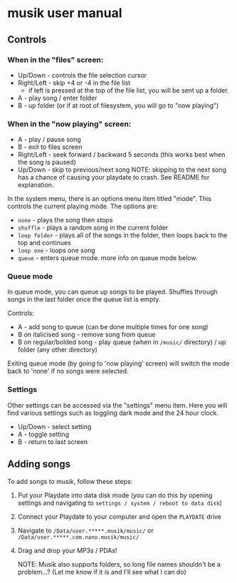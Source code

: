 # musik user manual

## Controls

### When in the "files" screen:

- Up/Down - controls the file selection cursor
- Right/Left - skip +4 or -4 in the file list
    - if left is pressed at the top of the file list, you will be sent up a folder.
- A - play song / enter folder
- B - up folder (or if at root of filesystem, you will go to "now playing")

### When in the "now playing" screen:
- A - play / pause song
- B - exit to files screen
- Right/Left - seek forward / backward 5 seconds (this works best when the song is paused)
- Up/Down - skip to previous/next song
    NOTE: skipping to the next song has a chance of causing your playdate to crash. See README for explanation.

In the system menu, there is an options menu item titled "mode". This controls the current playing mode. The options are:
- `none` - plays the song then stops
- `shuffle` - plays a random song in the current folder
- `loop folder` - plays all of the songs in the folder, then loops back to the top and continues
- `loop one` - loops one song
- `queue` - enters queue mode. more info on queue mode below.

### Queue mode

In queue mode, you can queue up songs to be played. Shuffles through songs in the last folder once the queue list is empty.

Controls:
- A - add song to queue (can be done multiple times for one song)
- B on italicised song - remove song from queue
- B on regular/bolded song - play queue (when in `/music/` directory) / up folder (any other directory)

Exiting queue mode (by going to 'now playing' screen) will switch the mode back to 'none' if no songs were selected.

### Settings

Other settings can be accessed via the "settings" menu item. Here you will find various settings such as toggling dark mode and the 24 hour clock.

- Up/Down - select setting
- A - toggle setting
- B - return to last screen

## Adding songs

To add songs to musik, follow these steps:
1. Put your Playdate into data disk mode (you can do this by opening settings and navigating to `settings / system / reboot to data disk`)
2. Connect your Playdate to your computer and open the `PLAYDATE` drive
3. Navigate to `/Data/user.*****.musik/music/` or `/Data/user.*****.com.nano.musik/music/`
4. Drag and drop your MP3s / PDAs!

    NOTE: Musik also supports folders, so long file names shouldn't be a problem...? (Let me know if it is and I'll see what I can do)
